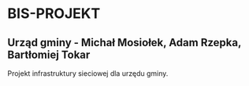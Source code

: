 # BIS-PROJEKT
## Urząd gminy - Michał Mosiołek, Adam Rzepka, Bartłomiej Tokar

Projekt infrastruktury sieciowej dla urzędu gminy.
